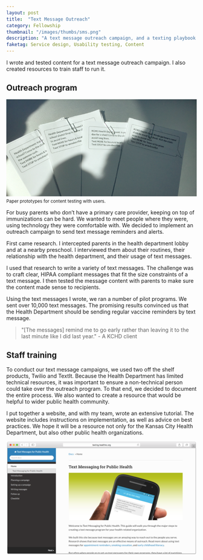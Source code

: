 ```yaml
---
layout: post
title:  "Text Message Outreach"
category: Fellowship
thumbnail: "/images/thumbs/sms.png"
description: "A text message outreach campaign, and a texting playbook."
faketag: Service design, Usability testing, Content
---
```


I wrote and tested content for a text message outreach campaign. I also created resources to train staff to run it.

## Outreach program

![](/images/outreach-sms-usability.png)
<small>Paper prototypes for content testing with users.</small>

For busy parents who don’t have a primary care provider, keeping on top of immunizations can be hard. We wanted to meet people where they were, using technology they were comfortable with. We decided to implement an outreach campaign to send text message reminders and alerts. 

First came research. I intercepted parents in the health department lobby and at a nearby preschool. I interviewed them about their routines, their relationship with the health department, and their usage of text messages.

I used that research to write a variety of text messages. The challenge was to craft clear, HIPAA compliant messages that fit the size constraints of a text message. I then tested the message content with parents to make sure the content made sense to recipients.

Using the text messages I wrote, we ran a number of pilot programs. We sent over 10,000 text messages. The promising results convinced us that the Health Department should be sending regular vaccine reminders by text message. 

> "[The messages] remind me to go early rather than leaving it to the last minute like I did last year." - A KCHD client

## Staff training 

To conduct our text message campaigns, we used two off the shelf products, Twilio and TextIt. Because the Health Department has limited technical resources, it was important to ensure a non-technical person could take over the outreach program. To that end, we decided to document the entire process. We also wanted to create a resource that would be helpful to wider public health community.

I put together a website, and with my team, wrote an extensive tutorial. The website includes instructions on implementation, as well as advice on best practices. We hope it will be a resource not only for the Kansas City Health Department, but also other public health organizations.

![Homepage of Text Messaging for Public Health tutorial](/images/outreach-sms-tutorial.png)
